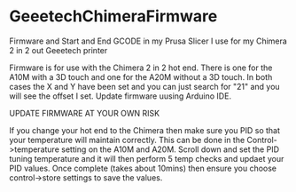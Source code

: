 # GeeetechChimeraFirmware
Firmware and Start and End GCODE in my Prusa Slicer I use for my Chimera 2 in 2 out Geeetech printer

Firmware is for use with the Chimera 2 in 2 hot end. There is one for the A10M with a 3D touch and one for the A20M without a 3D touch.
In both cases the X and Y have been set and you can just search for "21" and you will see the offset I set.
Update firmware uusing Arduino IDE.

UPDATE FIRMWARE AT YOUR OWN RISK

If you change your hot end to the Chimera then make sure you PID so that your temperature will maintain correctly.
This can be done in the Control->temperature setting on the A10M and A20M. Scroll down and set the PID tuning temperature and it will then perform 5 temp checks and updaet your PID values.
Once complete (takes about 10mins) then ensure you choose control->store settings to save the values.


